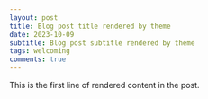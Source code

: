 ```yaml
---
layout: post
title: Blog post title rendered by theme
date: 2023-10-09
subtitle: Blog post subtitle rendered by theme
tags: welcoming
comments: true
---
```


This is the first line of rendered content in the post.
